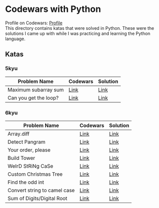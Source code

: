 # Codewars with Python
Profile on Codewars: [Profile](https://www.codewars.com/users/iantato)\
This directory contains katas that were solved in Python. These were the solutions I came up with while I was practicing and learning the Python language.

## Katas
### 5kyu
| Problem Name          | Codewars                                                     | Solution |
| --------------------- | ------------------------------------------------------------ | -------- |
| Maximum subarray sum | [Link](https://www.codewars.com/kata/54521e9ec8e60bc4de000d6c) | [Link](https://github.com/iantato/Codewars/blob/main/Python-Codewars/src/_5kyu/max_sequence.py) |
| Can you get the loop? | [Link](https://www.codewars.com/kata/52a89c2ea8ddc5547a000863/python) | [Link](https://github.com/iantato/Codewars/blob/main/Python-Codewars/src/_5kyu/max_sequence.py) |

### 6kyu
| Problem Name          | Codewars                                                     | Solution |
| --------------------- | ------------------------------------------------------------ | -------- |
| Array.diff | [Link](https://www.codewars.com/kata/523f5d21c841566fde000009) | [Link](https://github.com/iantato/Codewars/blob/main/Python-Codewars/src/_6kyu/array_diff.py) |
| Detect Pangram | [Link](https://www.codewars.com/kata/545cedaa9943f7fe7b000048) | [Link](https://github.com/iantato/Codewars/blob/main/Python-Codewars/src/_6kyu/is_pangram.py) |
| Your order, please | [Link](https://www.codewars.com/kata/55c45be3b2079eccff00010f) | [Link](https://github.com/iantato/Codewars/blob/main/Python-Codewars/src/_6kyu/order.py) |
| Build Tower | [Link](https://www.codewars.com/kata/576757b1df89ecf5bd00073b) | [Link](https://github.com/iantato/Codewars/blob/main/Python-Codewars/src/_6kyu/tower_builder.py) |
| WeIrD StRiNg CaSe | [Link](https://www.codewars.com/kata/52b757663a95b11b3d00062d) | [Link](https://github.com/iantato/Codewars/blob/main/Python-Codewars/src/_6kyu/to_weird_case.py) |
| Custom Christmas Tree | [Link](https://www.codewars.com/kata/5a405ba4e1ce0e1d7800012e) | [Link](https://github.com/iantato/Codewars/blob/main/Python-Codewars/src/_6kyu/custom_christmas_tree.py) |
| Find the odd int | [Link](https://www.codewars.com/kata/54da5a58ea159efa38000836) | [Link](https://github.com/iantato/Codewars/blob/main/Python-Codewars/src/_6kyu/find_it.py) |
| Convert string to camel case | [Link](https://www.codewars.com/kata/517abf86da9663f1d2000003) | [Link](https://github.com/iantato/Codewars/blob/main/Python-Codewars/src/_6kyu/to_camel_case.py) |
| Sum of Digits/Digital Root | [Link](https://www.codewars.com/kata/541c8630095125aba6000c00) | [Link](https://github.com/iantato/Codewars/blob/main/Python-Codewars/src/_6kyu/digital_root.py) |
